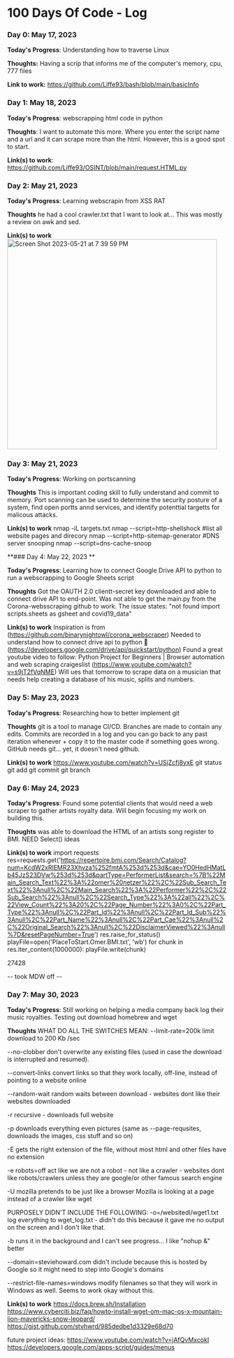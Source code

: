 # 100 Days Of Code - Log

### Day 0: May 17, 2023 

**Today's Progress**: Understanding how to traverse Linux  

**Thoughts:** Having a scrip that informs me of the computer's memory, cpu, 777 files 

**Link to work:** https://github.com/Liffe93/bash/blob/main/basicInfo

### Day 1: May 18, 2023

**Today's Progress**: webscrapping html code in python

**Thoughts**: I want to automate this more. Where you enter the script name and a url and it can scrape more than the html. However, this is a good spot to start. 

**Link(s) to work**: https://github.com/Liffe93/OSINT/blob/main/request.HTML.py


### Day 2: May 21, 2023 

**Today's Progress**: Learning webscrapin from XSS RAT 

**Thoughts** he had a cool crawler.txt that I want to look at... This was mostly a review on awk and sed. 

**Link(s) to work**
<img width="480" alt="Screen Shot 2023-05-21 at 7 39 59 PM" src="https://github.com/kallaway/100-days-of-code/assets/111470998/cbd77bfc-9c2f-4e0b-b114-7d6fb3061ca4">

### Day 3: May 21, 2023 

**Today's Progress**: Working on portscanning 

**Thoughts** This is important coding skill to fully understand and commit to memory. Port scanning can be used to determine the security posture of a system, find open portts annd services, and identify potenttial targetts for malicous attacks. 

**Link(s) to work**
nmap -iL targets.txt
nmap --script=http-shellshock <target> 
  #list all website pages and direcory 
nmap --script=http-sitemap-generator <target>
  #DNS server snooping
nmap --script=dns-cache-snoop <target>

**### Day 4: May 22, 2023 **

**Today's Progress**:  Learning how to connect Google Drive API to python to run a webscrapping to Google Sheets script 

**Thoughts** Got the OAUTH 2.0 clientt-secret key downloaded and able to connect drive API to end-point. Was not able to get the main.py from the Corona-websscraping github to work. The issue states: "not found import scripts.sheets as gsheet and covid19_data" 

**Link(s) to work** 
Inspiration is from (https://github.com/binarynightowl/corona_webscraper) 
Needed to understand how to connect drive api to python  🐍  (https://developers.google.com/drive/api/quickstart/python) 
Found a great youtube video to follow: Python Project for Beginners | Browser automation and web scraping craigeslist (https://www.youtube.com/watch?v=s9jT2fVqNME) Will ues that tomorrow to scrape data on a musician that needs help creating a database of his music, splits and numbers.
  
 
### Day 5: May 23, 2023 

**Today's Progress**: Researching how to better implement git

**Thoughts** git is a tool to manage CI/CD. Branches are made to contain any edits. Commits are recorded in a log and you can go back to any past iteration whenever + copy it to the master code if something goes wrong. GitHub needs git... yet, it doesn't need github. 

**Link(s) to work** https://www.youtube.com/watch?v=USjZcfj8yxE 
git status
  git add
  git commit 
  git branch 
  
  
### Day 6: May 24, 2023 

**Today's Progress**: Found some potential clients that would need a web scraper to gather artists royalty data. Will begin focusing my work on building this. 

**Thoughts** was able to download the HTML of an artists song register to BMI. 
  NEED Select() ideas

**Link(s) to work**
  import requests
res=requests.get('https://repertoire.bmi.com/Search/Catalog?num=KcdW2xRlEMR23Xhvza%252fmtA%253d%253d&cae=YO0HedHMatLb45JzS23DVw%253d%253d&partType=PerformerList&search=%7B%22Main_Search_Text%22%3A%22omer%20netzer%22%2C%22Sub_Search_Text%22%3Anull%2C%22Main_Search%22%3A%22Performer%22%2C%22Sub_Search%22%3Anull%2C%22Search_Type%22%3A%22all%22%2C%22View_Count%22%3A20%2C%22Page_Number%22%3A0%2C%22Part_Type%22%3Anull%2C%22Part_Id%22%3Anull%2C%22Part_Id_Sub%22%3Anull%2C%22Part_Name%22%3Anull%2C%22Part_Cae%22%3Anull%2C%22Original_Search%22%3Anull%2C%22DisclaimerViewed%22%3Anull%7D&resetPageNumber=True')
res.raise_for_status()
playFile=open('PlaceToStart.Omer.BMI.txt', 'wb')
for chunk in res.iter_content(1000000):
    playFile.write(chunk)

    
27428

  -- took MDW off --
 ### Day 7: May 30, 2023 

**Today's Progress**: Still working on helping a media company back log their music royalties. Testing out download homebrew and wget 

**Thoughts** 
  WHAT DO ALL THE SWITCHES MEAN:
--limit-rate=200k limit download to 200 Kb /sec

--no-clobber don't overwrite any existing files (used in case the download is interrupted and resumed).

--convert-links convert links so that they work locally, off-line, instead of pointing to a website online

--random-wait random waits between download - websites dont like their websites downloaded

-r recursive - downloads full website

-p downloads everything even pictures (same as --page-requsites, downloads the images, css stuff and so on)

-E gets the right extension of the file, without most html and other files have no extension

-e robots=off act like we are not a robot - not like a crawler - websites dont like robots/crawlers unless they are google/or other famous search engine

-U mozilla pretends to be just like a browser Mozilla is looking at a page instead of a crawler like wget

PURPOSELY DIDN'T INCLUDE THE FOLLOWING:
-o=/websitedl/wget1.txt log everything to wget_log.txt - didn't do this because it gave me no output on the screen and I don't like that.

-b runs it in the background and I can't see progress... I like "nohup &" better

--domain=steviehoward.com didn't include because this is hosted by Google so it might need to step into Google's domains

--restrict-file-names=windows modify filenames so that they will work in Windows as well. Seems to work okay without this.


  
**Link(s) to work**
  https://docs.brew.sh/Installation
  https://www.cyberciti.biz/faq/howto-install-wget-om-mac-os-x-mountain-lion-mavericks-snow-leopard/
  https://gist.github.com/stvhwrd/985dedbe1d3329e68d70

  
  
  future project ideas: 
  https://www.youtube.com/watch?v=jAfQvMxcokI
  https://developers.google.com/apps-script/guides/menus
